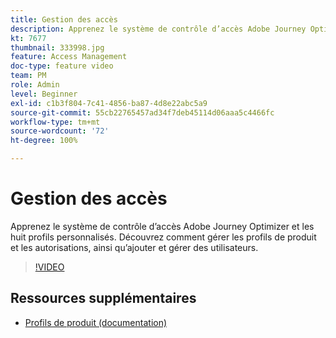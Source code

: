 ```yaml
---
title: Gestion des accès
description: Apprenez le système de contrôle d’accès Adobe Journey Optimizer et les huit profils personnalisés. Découvrez comment gérer les profils de produit et les autorisations, ainsi qu’ajouter et gérer des utilisateurs.
kt: 7677
thumbnail: 333998.jpg
feature: Access Management
doc-type: feature video
team: PM
role: Admin
level: Beginner
exl-id: c1b3f804-7c41-4856-ba87-4d8e22abc5a9
source-git-commit: 55cb22765457ad34f7deb45114d06aaa5c4466fc
workflow-type: tm+mt
source-wordcount: '72'
ht-degree: 100%

---
```


# Gestion des accès

Apprenez le système de contrôle d’accès Adobe Journey Optimizer et les huit profils personnalisés. Découvrez comment gérer les profils de produit et les autorisations, ainsi qu’ajouter et gérer des utilisateurs.

>[!VIDEO](https://video.tv.adobe.com/v/333998?quality=12)

## Ressources supplémentaires

* [Profils de produit (documentation)](https://experienceleague.adobe.com/docs/journey-optimizer/using/administration/ootb-product-profiles.html?lang=fr)
